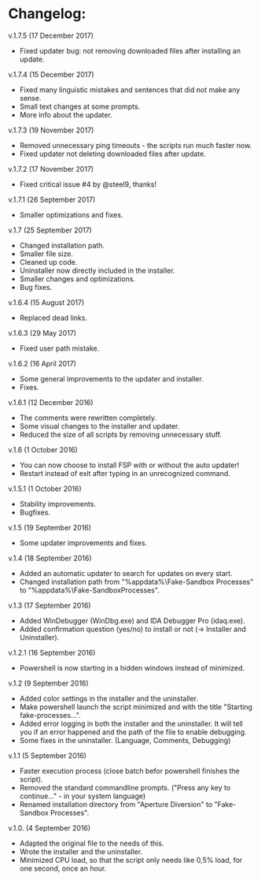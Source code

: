 # Changelog:

v.1.7.5 (17 December 2017)
* Fixed updater bug: not removing downloaded files after installing an update.

v.1.7.4 (15 December 2017)
* Fixed many linguistic mistakes and sentences that did not make any sense.
* Small text changes at some prompts.
* More info about the updater.

v.1.7.3 (19 November 2017)
* Removed unnecessary ping timeouts - the scripts run much faster now.
* Fixed updater not deleting downloaded files after update.

v.1.7.2 (17 November 2017)
* Fixed critical issue #4 by @steel9, thanks!

v.1.7.1 (26 September 2017)
* Smaller optimizations and fixes.

v.1.7 (25 September 2017)
* Changed installation path.
* Smaller file size.
* Cleaned up code.
* Uninstaller now directly included in the installer.
* Smaller changes and optimizations.
* Bug fixes.

v.1.6.4 (15 August 2017)
* Replaced dead links.

v.1.6.3 (29 May 2017)
* Fixed user path mistake.

v.1.6.2 (16 April 2017)
* Some general improvements to the updater and installer.
* Fixes.

v.1.6.1 (12 December 2016)
* The comments were rewritten completely.
* Some visual changes to the installer and updater.
* Reduced the size of all scripts by removing unnecessary stuff.

v.1.6 (1 October 2016)
* You can now choose to install FSP with or without the auto updater!
* Restart instead of exit after typing in an unrecognized command.

v.1.5.1 (1 October 2016)
* Stability improvements.
* Bugfixes.

v.1.5 (19 September 2016)
* Some updater improvements and fixes.

v.1.4 (18 September 2016)
* Added an automatic updater to search for updates on every start.
* Changed installation path from "%appdata%\Fake-Sandbox Processes\" to "%appdata%\Fake-SandboxProcesses\".

v.1.3 (17 September 2016)
* Added WinDebugger (WinDbg.exe) and IDA Debugger Pro (idaq.exe).
* Added confirmation question (yes/no) to install or not (-> Installer and Uninstaller).

v.1.2.1 (16 September 2016)
* Powershell is now starting in a hidden windows instead of minimized.

v.1.2 (9 September 2016)
* Added color settings in the installer and the uninstaller.
* Make powershell launch the script minimized and with the title "Starting fake-processes...".
* Added error logging in both the installer and the uninstaller. It will tell you if an error happened and the path of the file to enable debugging.
* Some fixes in the uninstaller. (Language, Comments, Debugging)


v.1.1 (5 September 2016)
* Faster execution process (close batch befor powershell finishes the script).
* Removed the standard commandline prompts. ("Press any key to continue..." - in your system language)
* Renamed installation directory from "Aperture Diversion" to "Fake-Sandbox Processes".

v.1.0. (4 September 2016)
* Adapted the original file to the needs of this.
* Wrote the installer and the uninstaller.
* Minimized CPU load, so that the script only needs like 0,5% load, for one second, once an hour.
